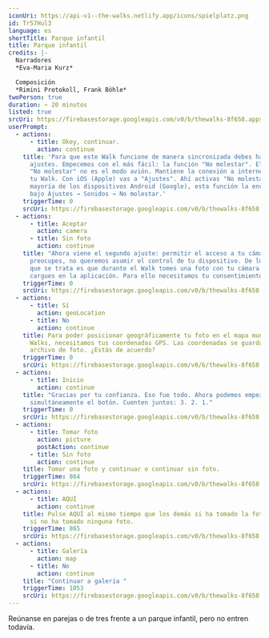 ```yaml
---
iconUri: https://api-v1--the-walks.netlify.app/icons/spielplatz.png
id: Tr57Hul3
language: es
shortTitle: Parque infantil
title: Parque infantil
credits: |-
  Narradores
  *Eva-Maria Kurz*

  Composición
  *Rimini Protokoll, Frank Böhle*
twoPerson: true
duration: ~ 20 minutos
listed: true
srcUri: https://firebasestorage.googleapis.com/v0/b/thewalks-8f658.appspot.com/o/mp3%2Fapi-v1%2Fes_Tr57Hul3%2Fwalk_10_sp_20_12.mp3?alt=media&token=571f9e4b-5728-4a88-aba8-ac42618f2c4c
userPrompt:
  - actions:
      - title: Okey, continuar.
        action: continue
    title: 'Para que este Walk funcione de manera sincronizada debes hacer dos
      ajustes. Empecemos con el más fácil: la función "No molestar". El ajuste
      "No molestar" no es el modo avión. Mantiene la conexión a internet durante
      tu Walk. Con iOS (Apple) vas a "Ajustes". Ahí activas "No molestar". En la
      mayoría de los dispositivos Android (Google), esta función la encuentras
      bajo Ajustes → Sonidos → No molestar.'
    triggerTime: 0
    srcUri: https://firebasestorage.googleapis.com/v0/b/thewalks-8f658.appspot.com/o/mp3%2Fapi-v1%2Fes_Tr57Hul3%2Fmulti_Zeubeel8_loop%20(1).mp3?alt=media&token=3a2e2205-f8ee-4e01-a086-5a021399d7d2
  - actions:
      - title: Aceptar
        action: camera
      - title: Sin foto
        action: continue
    title: "Ahora viene el segundo ajuste: permitir el acceso a tu cámara. No te
      preocupes, no queremos asumir el control de tu dispositivo. De lo único
      que se trata es que durante el Walk tomes una foto con tu cámara y la
      cargues en la aplicación. Para ello necesitamos tu consentimiento."
    triggerTime: 0
    srcUri: https://firebasestorage.googleapis.com/v0/b/thewalks-8f658.appspot.com/o/mp3%2Fapi-v1%2Fes_Tr57Hul3%2Fmulti_Zeubeel8_loop%20(1).mp3?alt=media&token=d163ec7f-e9a7-4f8b-b968-df021c1b886a
  - actions:
      - title: Sí
        action: geoLocation
      - title: No
        action: continue
    title: Para poder posicionar geográficamente tu foto en el mapa mundial de The
      Walks, necesitamos tus coordenadas GPS. Las coordenadas se guardan en el
      archivo de foto. ¿Estás de acuerdo?
    triggerTime: 0
    srcUri: https://firebasestorage.googleapis.com/v0/b/thewalks-8f658.appspot.com/o/mp3%2Fapi-v1%2Fes_Tr57Hul3%2Fmulti_Zeubeel8_loop%20(1).mp3?alt=media&token=1c68c298-3c53-4795-8649-dddff56081db
  - actions:
      - title: Inicio
        action: continue
    title: "Gracias por tu confianza. Eso fue todo. Ahora podemos empezar. Opriman
      simultáneamente el botón. Cuenten juntos: 3. 2. 1."
    triggerTime: 0
    srcUri: https://firebasestorage.googleapis.com/v0/b/thewalks-8f658.appspot.com/o/mp3%2Fapi-v1%2Fes_Tr57Hul3%2Fmulti_Zeubeel8_loop%20(1).mp3?alt=media&token=afa472be-4066-4cc7-bb01-f2d1bfa2e75a
  - actions:
      - title: Tomar foto
        action: picture
        postAction: continue
      - title: Sin foto
        action: continue
    title: Tomar una foto y continuar o continuar sin foto.
    triggerTime: 864
    srcUri: https://firebasestorage.googleapis.com/v0/b/thewalks-8f658.appspot.com/o/mp3%2Fapi-v1%2Fes_Tr57Hul3%2Fwalk_10_sp_LOOP_14-24min___20_12.mp3?alt=media&token=54a5d698-b0ea-407f-97ce-ec6c307f023d
  - actions:
      - title: AQUÍ
        action: continue
    title: Pulse AQUÍ al mismo tiempo que los demás si ha tomado la foto - también
      si no ha tomado ninguna foto.
    triggerTime: 865
    srcUri: https://firebasestorage.googleapis.com/v0/b/thewalks-8f658.appspot.com/o/mp3%2Fapi-v1%2Fes_tr57hul3%2Fwalk_10_de_Loop1__14-50-650__08_12.mp3?alt=media&token=bb105092-a5fd-4766-ac0d-f2785cedbf18
  - actions:
      - title: Galería
        action: map
      - title: No
        action: continue
    title: "Continuar a galería "
    triggerTime: 1053
    srcUri: https://firebasestorage.googleapis.com/v0/b/thewalks-8f658.appspot.com/o/mp3%2Fapi-v1%2Fes_tr57hul3%2Fmulti_Zeubeel8_loop.mp3?alt=media&token=8d2844b4-5f93-4776-9c76-0ab4016fccb6
---
```

Reúnanse en parejas o de tres frente a un parque infantil, pero no entren todavía.

